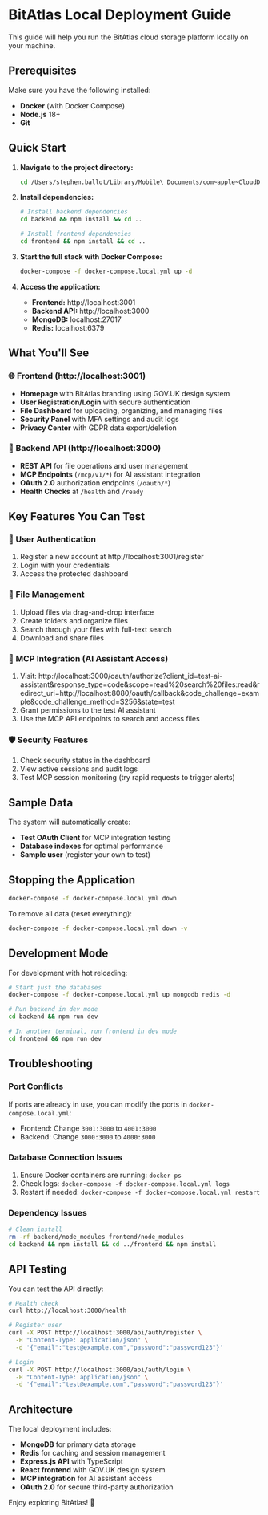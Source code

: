 # BitAtlas Local Deployment Guide

This guide will help you run the BitAtlas cloud storage platform locally on your machine.

## Prerequisites

Make sure you have the following installed:
- **Docker** (with Docker Compose)
- **Node.js** 18+ 
- **Git**

## Quick Start

1. **Navigate to the project directory:**
   ```bash
   cd /Users/stephen.ballot/Library/Mobile\ Documents/com~apple~CloudDocs/bitatlascode/bitatlas/BitAtlas
   ```

2. **Install dependencies:**
   ```bash
   # Install backend dependencies
   cd backend && npm install && cd ..
   
   # Install frontend dependencies  
   cd frontend && npm install && cd ..
   ```

3. **Start the full stack with Docker Compose:**
   ```bash
   docker-compose -f docker-compose.local.yml up -d
   ```

4. **Access the application:**
   - **Frontend:** http://localhost:3001
   - **Backend API:** http://localhost:3000
   - **MongoDB:** localhost:27017
   - **Redis:** localhost:6379

## What You'll See

### 🌐 Frontend (http://localhost:3001)
- **Homepage** with BitAtlas branding using GOV.UK design system
- **User Registration/Login** with secure authentication
- **File Dashboard** for uploading, organizing, and managing files
- **Security Panel** with MFA settings and audit logs
- **Privacy Center** with GDPR data export/deletion

### 🔧 Backend API (http://localhost:3000)
- **REST API** for file operations and user management
- **MCP Endpoints** (`/mcp/v1/*`) for AI assistant integration
- **OAuth 2.0** authorization endpoints (`/oauth/*`)
- **Health Checks** at `/health` and `/ready`

## Key Features You Can Test

### 🔐 User Authentication
1. Register a new account at http://localhost:3001/register
2. Login with your credentials
3. Access the protected dashboard

### 📁 File Management
1. Upload files via drag-and-drop interface
2. Create folders and organize files
3. Search through your files with full-text search
4. Download and share files

### 🤖 MCP Integration (AI Assistant Access)
1. Visit: http://localhost:3000/oauth/authorize?client_id=test-ai-assistant&response_type=code&scope=read%20search%20files:read&redirect_uri=http://localhost:8080/oauth/callback&code_challenge=example&code_challenge_method=S256&state=test
2. Grant permissions to the test AI assistant
3. Use the MCP API endpoints to search and access files

### 🛡️ Security Features
1. Check security status in the dashboard
2. View active sessions and audit logs
3. Test MCP session monitoring (try rapid requests to trigger alerts)

## Sample Data

The system will automatically create:
- **Test OAuth Client** for MCP integration testing
- **Database indexes** for optimal performance
- **Sample user** (register your own to test)

## Stopping the Application

```bash
docker-compose -f docker-compose.local.yml down
```

To remove all data (reset everything):
```bash
docker-compose -f docker-compose.local.yml down -v
```

## Development Mode

For development with hot reloading:

```bash
# Start just the databases
docker-compose -f docker-compose.local.yml up mongodb redis -d

# Run backend in dev mode
cd backend && npm run dev

# In another terminal, run frontend in dev mode
cd frontend && npm run dev
```

## Troubleshooting

### Port Conflicts
If ports are already in use, you can modify the ports in `docker-compose.local.yml`:
- Frontend: Change `3001:3000` to `4001:3000`
- Backend: Change `3000:3000` to `4000:3000`

### Database Connection Issues
1. Ensure Docker containers are running: `docker ps`
2. Check logs: `docker-compose -f docker-compose.local.yml logs`
3. Restart if needed: `docker-compose -f docker-compose.local.yml restart`

### Dependency Issues
```bash
# Clean install
rm -rf backend/node_modules frontend/node_modules
cd backend && npm install && cd ../frontend && npm install
```

## API Testing

You can test the API directly:

```bash
# Health check
curl http://localhost:3000/health

# Register user
curl -X POST http://localhost:3000/api/auth/register \
  -H "Content-Type: application/json" \
  -d '{"email":"test@example.com","password":"password123"}'

# Login
curl -X POST http://localhost:3000/api/auth/login \
  -H "Content-Type: application/json" \
  -d '{"email":"test@example.com","password":"password123"}'
```

## Architecture

The local deployment includes:
- **MongoDB** for primary data storage
- **Redis** for caching and session management  
- **Express.js API** with TypeScript
- **React frontend** with GOV.UK design system
- **MCP integration** for AI assistant access
- **OAuth 2.0** for secure third-party authorization

Enjoy exploring BitAtlas! 🚀